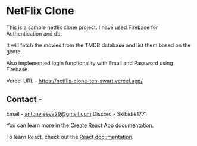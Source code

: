 # NetFlix Clone 

This is a sample netflix clone project. I have used Firebase for Authentication and db. 

It will fetch the movies from the TMDB database and list them based on the genre. 

Also implemented login functionality with Email and Password using Firebase. 


Vercel URL - https://netflix-clone-ten-swart.vercel.app/

## Contact -

Email - antonyjeeva29@gmail.com 
Discord - Skibidi#1771 

You can learn more in the [Create React App documentation](https://facebook.github.io/create-react-app/docs/getting-started).

To learn React, check out the [React documentation](https://reactjs.org/).
